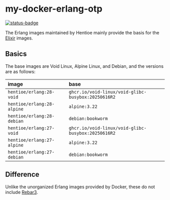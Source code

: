 # my-docker-erlang-otp

[![status-badge](https://ci.hentioe.dev/api/badges/10/status.svg)](https://ci.hentioe.dev/repos/10)

The Erlang images maintained by Hentioe mainly provide the basis for the [Elixir](https://github.com/Hentioe/my-docker-elixir) images.

## Basics

The base images are Void Linux, Alpine Linux, and Debian, and the versions are as follows:

| image                      | base                                               |
| :------------------------- | :------------------------------------------------- |
| `hentioe/erlang:28-void`   | `ghcr.io/void-linux/void-glibc-busybox:20250616R2` |
| `hentioe/erlang:28-alpine` | `alpine:3.22`                                      |
| `hentioe/erlang:28-debian` | `debian:bookworm`                                  |
| `hentioe/erlang:27-void`   | `ghcr.io/void-linux/void-glibc-busybox:20250616R2` |
| `hentioe/erlang:27-alpine` | `alpine:3.22`                                      |
| `hentioe/erlang:27-debian` | `debian:bookworm`                                  |

## Difference

Unlike the unorganized Erlang images provided by Docker, these do not include [Rebar3](https://github.com/erlang/rebar3).
